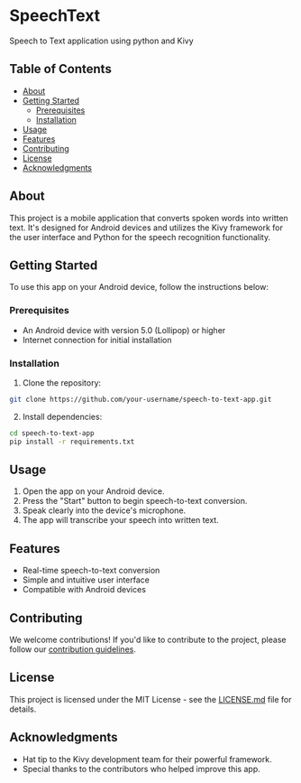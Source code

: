# SpeechText
Speech to Text application using python and Kivy

## Table of Contents

- [About](#about)
- [Getting Started](#getting-started)
  - [Prerequisites](#prerequisites)
  - [Installation](#installation)
- [Usage](#usage)
- [Features](#features)
- [Contributing](#contributing)
- [License](#license)
- [Acknowledgments](#acknowledgments)

## About

This project is a mobile application that converts spoken words into written text. It's designed for Android devices and utilizes the Kivy framework for the user interface and Python for the speech recognition functionality.

## Getting Started

To use this app on your Android device, follow the instructions below:

### Prerequisites

- An Android device with version 5.0 (Lollipop) or higher
- Internet connection for initial installation

### Installation

1. Clone the repository:

```bash
git clone https://github.com/your-username/speech-to-text-app.git
```

2. Install dependencies:

```bash
cd speech-to-text-app
pip install -r requirements.txt
```

## Usage

1. Open the app on your Android device.
2. Press the "Start" button to begin speech-to-text conversion.
3. Speak clearly into the device's microphone.
4. The app will transcribe your speech into written text.

## Features

- Real-time speech-to-text conversion
- Simple and intuitive user interface
- Compatible with Android devices

## Contributing

We welcome contributions! If you'd like to contribute to the project, please follow our [contribution guidelines](CONTRIBUTING.md).

## License

This project is licensed under the MIT License - see the [LICENSE.md](LICENSE.md) file for details.

## Acknowledgments

- Hat tip to the Kivy development team for their powerful framework.
- Special thanks to the contributors who helped improve this app.

